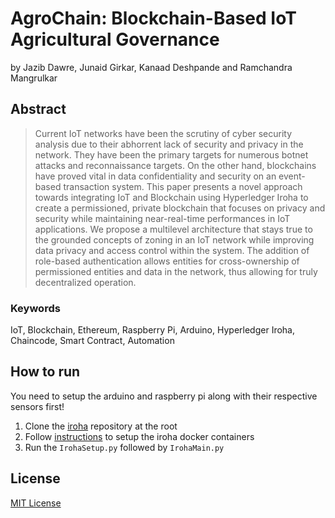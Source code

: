 # AgroChain: Blockchain-Based IoT Agricultural Governance

by Jazib Dawre, Junaid Girkar, Kanaad Deshpande and Ramchandra Mangrulkar


## Abstract


>Current IoT networks have been the scrutiny of cyber security analysis due to their abhorrent lack of security and privacy in the network. They have been the primary targets for numerous botnet attacks and reconnaissance targets. On the other hand, blockchains have proved vital in data confidentiality and security on an event-based transaction system. This paper presents a novel approach towards integrating IoT and Blockchain using Hyperledger Iroha to create a permissioned, private blockchain that focuses on privacy and security while maintaining near-real-time performances in IoT applications. We propose a multilevel architecture that stays true to the grounded concepts of zoning in an IoT network while improving data privacy and access control within the system. The addition of role-based authentication allows entities for cross-ownership of permissioned entities and data in the network, thus allowing for truly decentralized operation.


### Keywords

IoT, Blockchain, Ethereum, Raspberry Pi, Arduino, Hyperledger Iroha, Chaincode, Smart Contract, Automation

## How to run

You need to setup the arduino and raspberry pi along with their respective sensors first!

1. Clone the [iroha](https://github.com/hyperledger/iroha) repository at the root
2. Follow [instructions](https://iroha.readthedocs.io/en/develop) to setup the iroha docker containers
3. Run the `IrohaSetup.py` followed by `IrohaMain.py`

## License
[MIT License](./license.md)
